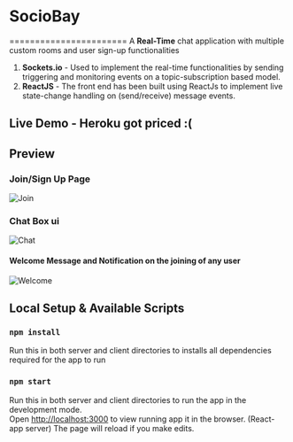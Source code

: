 # SocioBay
=======================
A **Real-Time** chat application with multiple custom rooms and user sign-up functionalities
1. **Sockets.io** - Used to implement the real-time functionalities by sending triggering and monitoring events on a topic-subscription based model.
2. **ReactJS** - The front end has been built using ReactJs to implement live state-change handling on (send/receive) message events.
## **Live Demo** - Heroku got priced :( 
## Preview 
### Join/Sign Up Page
![Join]()

### Chat Box ui
![Chat]()

#### Welcome Message and Notification on the joining of any user
![Welcome]()


## Local Setup & Available Scripts
### `npm install`
Run this in both server and client directories to installs all dependencies required for the app to run

### `npm start`
Run this in both server and client directories to run the app in the development mode.<br />
Open [http://localhost:3000](http://localhost:3000) to view running app it in the browser. (React-app server)
The page will reload if you make edits.<br />



